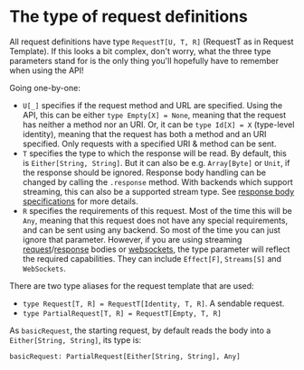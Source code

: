 # The type of request definitions

All request definitions have type `RequestT[U, T, R]` (RequestT as in Request Template). If this looks a bit complex, don't worry, what the three type parameters stand for is the only thing you'll hopefully have to remember when using the API!

Going one-by-one:

* `U[_]` specifies if the request method and URL are specified. Using the API, this can be either `type Empty[X] = None`, meaning that the request has neither a method nor an URI. Or, it can be `type Id[X] = X` (type-level identity), meaning that the request has both a method and an URI specified. Only requests with a specified URI & method can be sent.
* `T` specifies the type to which the response will be read. By default, this is `Either[String, String]`. But it can also be e.g. `Array[Byte]` or `Unit`, if the response should be ignored. Response body handling can be changed by calling the `.response` method. With backends which support streaming, this can also be a supported stream type. See [response body specifications](../responses/body.md) for more details.
* `R` specifies the requirements of this request. Most of the time this will be `Any`, meaning that this request does not have any special requirements, and can be sent using any backend. So most of the time you can just ignore that parameter. However, if you are using streaming [request](streaming.md)/[response](../responses/body.md) bodies or [websockets](../websockets.md), the type parameter will reflect the required capabilities. They can include `Effect[F]`, `Streams[S]` and `WebSockets`.

There are two type aliases for the request template that are used:

* `type Request[T, R] = RequestT[Identity, T, R]`. A sendable request.
* `type PartialRequest[T, R] = RequestT[Empty, T, R]`

As `basicRequest`, the starting request, by default reads the body into a `Either[String, String]`, its type is:

`basicRequest: PartialRequest[Either[String, String], Any]`

